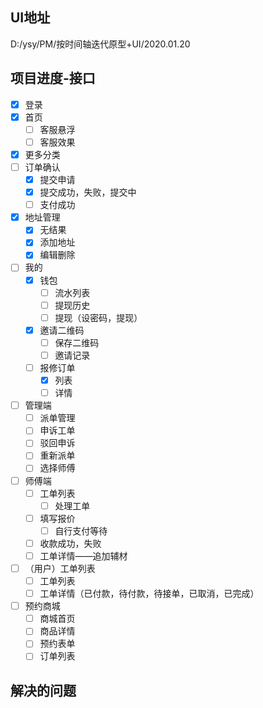 ## UI地址
D:/ysy/PM/按时间轴迭代原型+UI/2020.01.20

## 项目进度-接口
- [x] 登录
- [x] 首页
    - [ ] 客服悬浮
    - [ ] 客服效果
- [x] 更多分类
- [ ] 订单确认
    - [x]  提交申请
    - [x]  提交成功，失败，提交中
    - [ ]  支付成功
- [x] 地址管理
    - [x] 无结果
    - [x] 添加地址
    - [x] 编辑删除
- [ ] 我的
    - [x] 钱包    
        - [ ] 流水列表
        - [ ] 提现历史
        - [ ] 提现（设密码，提现）
    - [x] 邀请二维码
        - [ ] 保存二维码
        - [ ] 邀请记录
    - [ ] 报修订单
        - [x] 列表
        - [ ] 详情
- [ ] 管理端
   - [ ] 派单管理 
   - [ ] 申诉工单 
   - [ ] 驳回申诉 
   - [ ] 重新派单 
   - [ ] 选择师傅 
- [ ] 师傅端
    - [ ] 工单列表
        - [ ] 处理工单
    - [ ] 填写报价
        - [ ] 自行支付等待
    - [ ] 收款成功，失败
    - [ ] 工单详情——追加辅材
- [ ] （用户）工单列表
    - [ ] 工单列表 
    - [ ] 工单详情（已付款，待付款，待接单，已取消，已完成）
- [ ] 预约商城
    - [ ] 商城首页
    - [ ] 商品详情
    - [ ] 预约表单
    - [ ] 订单列表

## 解决的问题
